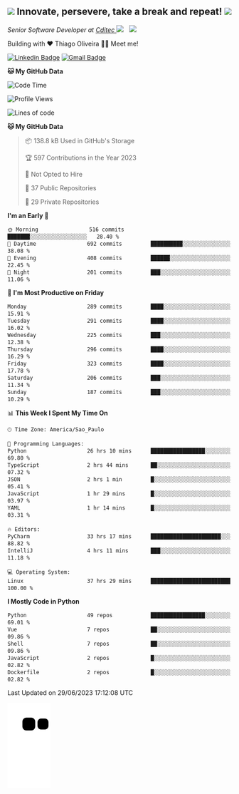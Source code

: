 <h2><img src="https://emojis.slackmojis.com/emojis/images/1531849430/4246/blob-sunglasses.gif?1531849430" width="30"/> Innovate, persevere, take a break and repeat! <img src="https://media.giphy.com/media/12oufCB0MyZ1Go/giphy.gif" width="50"></h2>
<img align='right' src="https://media.giphy.com/media/M9gbBd9nbDrOTu1Mqx/giphy.gif" width="230">
<p><em>Senior Software Developer at <a href="https://www.cditec.com.br/">Cditec
</a><img src="https://media.giphy.com/media/WUlplcMpOCEmTGBtBW/giphy.gif" width="30"> 
</em></p>



Building with ❤️ Thiago Oliveira 👋🏽 Meet me!

[![Linkedin Badge](https://img.shields.io/badge/-Thiago-blue?style=flat-square&logo=Linkedin&logoColor=white&link=https://www.linkedin.com/in/tgmarinho/)](https://www.linkedin.com/in/thiagoceconelo/) 
[![Gmail Badge](https://img.shields.io/badge/-thiceconelo@gmail.com-c14438?style=flat-square&logo=Gmail&logoColor=white&link=mailto:thiceconelo@gmail.com)](mailto:thiceconelo@gmail.com)

<!-- <span style="height ">
![Anurag's GitHub stats](https://github-readme-stats.vercel.app/api?username=arthurspk&show_icons=true&theme=tokyonight)
</span> -->

**🐱 My GitHub Data** 
<!--START_SECTION:waka-->
![Code Time](http://img.shields.io/badge/Code%20Time-198%20hrs%2041%20mins-blue)

![Profile Views](http://img.shields.io/badge/Profile%20Views-39-blue)

![Lines of code](https://img.shields.io/badge/From%20Hello%20World%20I%27ve%20Written-2.9%20million%20lines%20of%20code-blue)

**🐱 My GitHub Data** 

> 📦 138.8 kB Used in GitHub's Storage 
 > 
> 🏆 597 Contributions in the Year 2023
 > 
> 🚫 Not Opted to Hire
 > 
> 📜 37 Public Repositories 
 > 
> 🔑 29 Private Repositories 
 > 
**I'm an Early 🐤** 

```text
🌞 Morning                516 commits         ███████░░░░░░░░░░░░░░░░░░   28.40 % 
🌆 Daytime                692 commits         ██████████░░░░░░░░░░░░░░░   38.08 % 
🌃 Evening                408 commits         ██████░░░░░░░░░░░░░░░░░░░   22.45 % 
🌙 Night                  201 commits         ███░░░░░░░░░░░░░░░░░░░░░░   11.06 % 
```
📅 **I'm Most Productive on Friday** 

```text
Monday                   289 commits         ████░░░░░░░░░░░░░░░░░░░░░   15.91 % 
Tuesday                  291 commits         ████░░░░░░░░░░░░░░░░░░░░░   16.02 % 
Wednesday                225 commits         ███░░░░░░░░░░░░░░░░░░░░░░   12.38 % 
Thursday                 296 commits         ████░░░░░░░░░░░░░░░░░░░░░   16.29 % 
Friday                   323 commits         ████░░░░░░░░░░░░░░░░░░░░░   17.78 % 
Saturday                 206 commits         ███░░░░░░░░░░░░░░░░░░░░░░   11.34 % 
Sunday                   187 commits         ███░░░░░░░░░░░░░░░░░░░░░░   10.29 % 
```


📊 **This Week I Spent My Time On** 

```text
🕑︎ Time Zone: America/Sao_Paulo

💬 Programming Languages: 
Python                   26 hrs 10 mins      █████████████████░░░░░░░░   69.80 % 
TypeScript               2 hrs 44 mins       ██░░░░░░░░░░░░░░░░░░░░░░░   07.32 % 
JSON                     2 hrs 1 min         █░░░░░░░░░░░░░░░░░░░░░░░░   05.41 % 
JavaScript               1 hr 29 mins        █░░░░░░░░░░░░░░░░░░░░░░░░   03.97 % 
YAML                     1 hr 14 mins        █░░░░░░░░░░░░░░░░░░░░░░░░   03.31 % 

🔥 Editors: 
PyCharm                  33 hrs 17 mins      ██████████████████████░░░   88.82 % 
IntelliJ                 4 hrs 11 mins       ███░░░░░░░░░░░░░░░░░░░░░░   11.18 % 

💻 Operating System: 
Linux                    37 hrs 29 mins      █████████████████████████   100.00 % 
```

**I Mostly Code in Python** 

```text
Python                   49 repos            █████████████████░░░░░░░░   69.01 % 
Vue                      7 repos             ██░░░░░░░░░░░░░░░░░░░░░░░   09.86 % 
Shell                    7 repos             ██░░░░░░░░░░░░░░░░░░░░░░░   09.86 % 
JavaScript               2 repos             █░░░░░░░░░░░░░░░░░░░░░░░░   02.82 % 
Dockerfile               2 repos             █░░░░░░░░░░░░░░░░░░░░░░░░   02.82 % 
```




 Last Updated on 29/06/2023 17:12:08 UTC
<!--END_SECTION:waka-->

![Snake animation](https://github.com/rafaballerini/rafaballerini/blob/output/github-contribution-grid-snake.svg)


<!---
ceconelo/ceconelo is a ✨ special ✨ repository because its `README.md` (this file) appears on your GitHub profile.
You can click the Preview link to take a look at your changes.
--->
